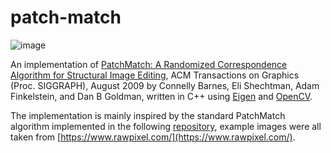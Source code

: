 # patch-match

![image](https://github.com/filbert14/patch-match/assets/115785598/b5f85f35-41be-476c-85fa-60ba8ba80b1d)

An implementation of [PatchMatch: A Randomized Correspondence Algorithm for Structural Image Editing](https://gfx.cs.princeton.edu/pubs/Barnes_2009_PAR/patchmatch.pdf), ACM Transactions on Graphics (Proc. SIGGRAPH), August 2009 by Connelly Barnes, Eli Shechtman, Adam Finkelstein, and Dan B Goldman, written in C++ using [Eigen](https://gitlab.com/libeigen/eigen) and [OpenCV](https://github.com/opencv/opencv).

The implementation is mainly inspired by the standard PatchMatch algorithm implemented in the following [repository](https://github.com/MingtaoGuo/PatchMatch), example images were all taken from [https://www.rawpixel.com/](https://www.rawpixel.com/).
